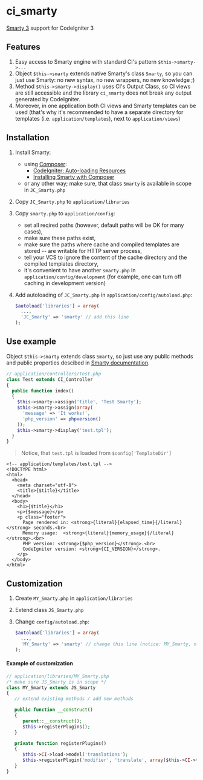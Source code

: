 # ci_smarty
[Smarty 3](http://www.smarty.net/) support for CodeIgniter 3

## Features
1. Easy access to Smarty engine with standard CI's pattern `$this->smarty->...`
2. Object `$this->smarty` extends native Smarty's class `Smarty`, so you can just use Smarty: no new syntax, no new wrappers, no new knowledge ;)
3. Method `$this->smarty->display()` uses CI's Output Class, so CI views are still accessible and the library `ci_smarty` does not break any output generated by CodeIgniter.
4. Moreover, in one application both CI views and Smarty templates can be used (that's why it's recommended to have a separate directory for templates (i.e. `application/templates`), next to `application/views`)

## Installation
1. Install Smarty:
   * using [Composer](https://getcomposer.org/):
     * [CodeIgniter: Auto-loading Resources](https://www.codeigniter.com/user_guide/general/autoloader.html)
     * [Installing Smarty with Composer](https://github.com/smarty-php/smarty/blob/master/README.md)
   * or any other way; make sure, that class `Smarty` is available in scope in `JC_Smarty.php`
2. Copy `JC_Smarty.php` to `application/libraries`
3. Copy `smarty.php` to `application/config`:
   * set all reqired paths (however, default paths will be OK for many cases),
   * make sure these paths exist,
   * make sure the paths where cache and compiled templates are stored -- are writable for HTTP server process,
   * tell your VCS to ignore the content of the cache directory and the compiled templates directory,
   * it's convenient to have another `smarty.php` in `application/config/development` (for example, one can turn off caching in development version)
4. Add autoloading of `JC_Smarty.php` in `application/config/autoload.php`:

   ```php
   $autoload['libraries'] = array(
     ...,
     'JC_Smarty' => 'smarty' // add this line
   );
   ```

## Use example
Object `$this->smarty` extends class `Smarty`, so just use any public methods and public properties descibed in [Smarty documentation](http://www.smarty.net/docs/en/smarty.for.programmers.tpl).
```php
// application/controllers/Test.php
class Test extends CI_Controller
{
  public function index()
  {
    $this->smarty->assign('title', 'Test Smarty');
    $this->smarty->assign(array(
      'message' => 'It works!',
      'php_version' => phpversion()
    ));
    $this->smarty->display('test.tpl');
  }
}
```
> Notice, that `test.tpl` is loaded from `$config['TemplateDir']`

```smarty
<!-- application/templates/test.tpl -->
<!DOCTYPE html>
<html>
  <head>
    <meta charset="utf-8">
    <title>{$title}</title>
  </head>
  <body>
    <h1>{$title}</h1>
    <p>{$message}</p>
    <p class="footer">
      Page rendered in: <strong>{literal}{elapsed_time}{/literal}</strong> seconds.<br>
      Memory usage:  <strong>{literal}{memory_usage}{/literal}</strong>.<br>
      PHP version: <strong>{$php_version}</strong>.<br>
      CodeIgniter version: <strong>{CI_VERSION}</strong>.
    </p>
  </body>
</html>
```

## Customization
1. Create `MY_Smarty.php` in `application/libraries`
2. Extend class `JS_Smarty.php`
3. Change `config/autoload.php`:

   ```php
   $autoload['libraries'] = array(
     ...,
     'MY_Smarty' => 'smarty' // change this line (notice: MY_Smarty, not JS_Smarty)
   );
   ```

#### Example of customization
```php
// application/libraries/MY_Smarty.php
/* make sure JS_Smarty is in scope */
class MY_Smarty extends JS_Smarty
{
   // extend existing methods / add new methods

   public function __construct()
   {
      parent::__construct();
      $this->registerPlugins();
   }

   private function registerPlugins()
   {
      $this->CI->load->model('translations');
      $this->registerPlugin('modifier', 'translate', array($this->CI->translations, 'get'));
   }
}
```
